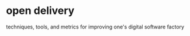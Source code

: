 open delivery
===============

techniques, tools, and metrics for improving one's digital software factory

